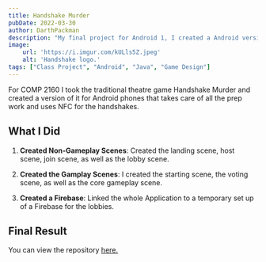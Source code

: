 ```yaml
---
title: Handshake Murder
pubDate: 2022-03-30
author: DarthPackman
description: "My final project for Android 1, I created a Android version of a classic theatre game."
image:
    url: 'https://i.imgur.com/kULls5Z.jpeg'
    alt: 'Handshake logo.'
tags: ["Class Project", "Android", "Java", "Game Design"]
---
```


For COMP 2160 I took the traditional theatre game Handshake Murder and created a version of it for Android phones that takes care of all the prep work and uses NFC for the handshakes.

## What I Did

1. **Created Non-Gameplay Scenes**: Created the landing scene, host scene, join scene, as well as the lobby scene.

2. **Created the Gamplay Scenes**: I created the starting scene, the voting scene, as well as the core gameplay scene.

3. **Created a Firebase**: Linked the whole Application to a temporary set up of a Firebase for the lobbies.

## Final Result

You can view the repository <a href="https://github.com/DarthPackman/Handshake-Murder" target="_blank">here.</a>
